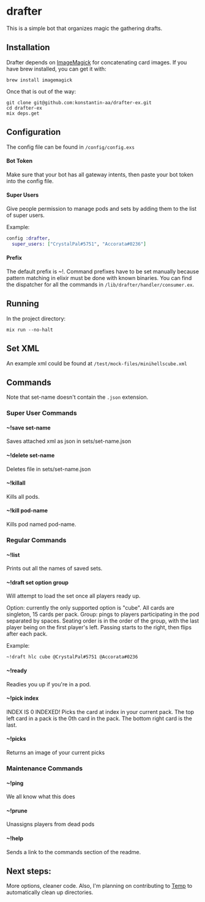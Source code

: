 # drafter

This is a simple bot that organizes magic the gathering drafts.

## Installation

Drafter depends on [ImageMagick](https://imagemagick.org/script/download.php) for concatenating card images.
If you have brew installed, you can get it with:

```shell
brew install imagemagick
```

Once that is out of the way:

```shell
git clone git@github.com:konstantin-aa/drafter-ex.git
cd drafter-ex
mix deps.get
```

## Configuration

The config file can be found in `/config/config.exs`

#### Bot Token

Make sure that your bot has all gateway intents, then paste your bot token into the config file.

#### Super Users

Give people permission to manage pods and sets by adding them to the list of super users.

Example:

```elixir
config :drafter,
  super_users: ["CrystalPal#5751", "Accorata#0236"]
```

#### Prefix

The default prefix is ~!.
Command prefixes have to be set manually because pattern matching in elixir must be done with known binaries.
You can find the dispatcher for all the commands in `/lib/drafter/handler/consumer.ex`.

## Running

In the project directory:

```shell
mix run --no-halt
```

## Set XML

An example xml could be found at `/test/mock-files/minihellscube.xml`

## Commands

Note that set-name doesn't contain the `.json` extension.

### Super User Commands

#### ~!save set-name

Saves attached xml as json in sets/set-name.json

#### ~!delete set-name

Deletes file in sets/set-name.json

#### ~!killall

Kills all pods.

#### ~!kill pod-name

Kills pod named pod-name.

### Regular Commands

#### ~!list

Prints out all the names of saved sets.

#### ~!draft set option group

Will attempt to load the set once all players ready up.

Option: currently the only supported option is "cube". All cards are singleton, 15 cards per pack.
Group: pings to players participating in the pod separated by spaces.
Seating order is in the order of the group, with the last player being on the first player's left.
Passing starts to the right, then flips after each pack.

Example:

```
~!draft hlc cube @CrystalPal#5751 @Accorata#0236
```

#### ~!ready

Readies you up if you're in a pod.

#### ~!pick index

INDEX IS 0 INDEXED!
Picks the card at index in your current pack.
The top left card in a pack is the 0th card in the pack. The bottom right card is the last.

#### ~!picks

Returns an image of your current picks

### Maintenance Commands

#### ~!ping

We all know what this does

#### ~!prune

Unassigns players from dead pods

#### ~!help

Sends a link to the commands section of the readme.

## Next steps:

More options, cleaner code. Also, I'm planning on contributing to [Temp](https://github.com/danhper/elixir-temp) to automatically clean up directories.
